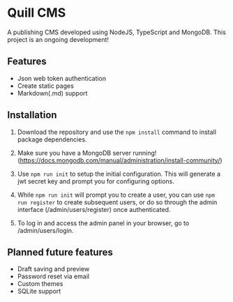 # Quill CMS
A publishing CMS developed using NodeJS, TypeScript and MongoDB. This project is an ongoing development!

## Features
- Json web token authentication
- Create static pages
- Markdown(.md) support

## Installation
1. Download the repository and use the `npm install` command to install package dependencies.

2. Make sure you have a MongoDB server running! (https://docs.mongodb.com/manual/administration/install-community/)

3. Use `npm run init` to setup the initial configuration. This will generate a jwt secret key and prompt you for configuring options.

4. While `npm run init` will prompt you to create a user, you can use `npm run register` to create subsequent users, or do so through the admin interface (/admin/users/register) once authenticated.

5. To log in and access the admin panel in your browser, go to /admin/users/login.

## Planned future features
- Draft saving and preview
- Password reset via email
- Custom themes
- SQLite support